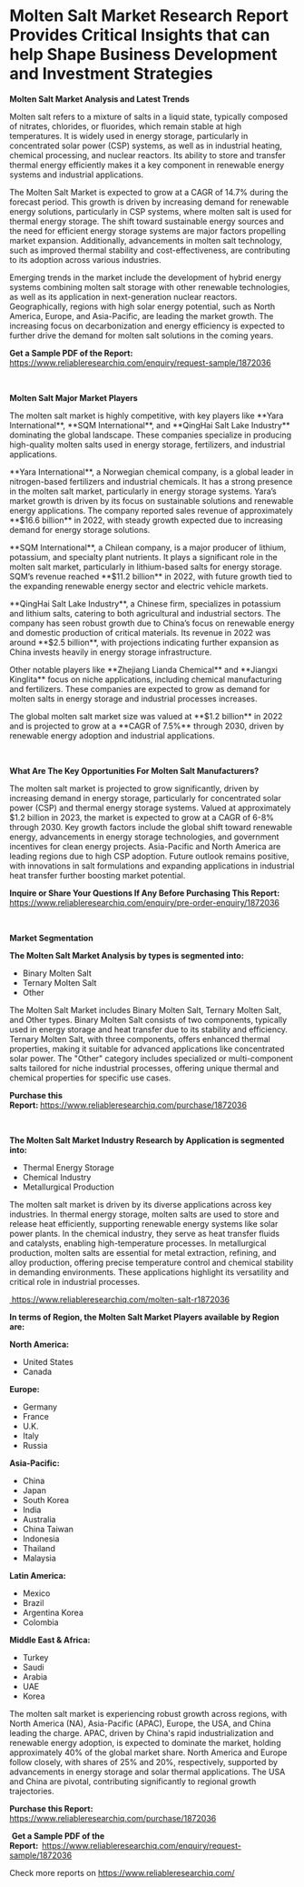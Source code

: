 <p><h1>Molten Salt Market Research Report Provides Critical Insights that can help Shape Business Development and Investment Strategies</h1></p><p><strong>Molten Salt Market Analysis and Latest Trends</strong></p>
<p><p>Molten salt refers to a mixture of salts in a liquid state, typically composed of nitrates, chlorides, or fluorides, which remain stable at high temperatures. It is widely used in energy storage, particularly in concentrated solar power (CSP) systems, as well as in industrial heating, chemical processing, and nuclear reactors. Its ability to store and transfer thermal energy efficiently makes it a key component in renewable energy systems and industrial applications.</p><p>The Molten Salt Market is expected to grow at a CAGR of 14.7% during the forecast period. This growth is driven by increasing demand for renewable energy solutions, particularly in CSP systems, where molten salt is used for thermal energy storage. The shift toward sustainable energy sources and the need for efficient energy storage systems are major factors propelling market expansion. Additionally, advancements in molten salt technology, such as improved thermal stability and cost-effectiveness, are contributing to its adoption across various industries.</p><p>Emerging trends in the market include the development of hybrid energy systems combining molten salt storage with other renewable technologies, as well as its application in next-generation nuclear reactors. Geographically, regions with high solar energy potential, such as North America, Europe, and Asia-Pacific, are leading the market growth. The increasing focus on decarbonization and energy efficiency is expected to further drive the demand for molten salt solutions in the coming years.</p></p>
<p><strong>Get a Sample PDF of the Report:&nbsp;</strong> <a href="https://www.reliableresearchiq.com/enquiry/request-sample/1872036?utm_campaign=1082&utm_medium=2&utm_source=Github&utm_content=ia&utm_term=25012025&utm_id=molten-salt">https://www.reliableresearchiq.com/enquiry/request-sample/1872036</a></p>
<p>&nbsp;</p>
<p><strong>Molten Salt Major Market Players</strong></p>
<p><p>The molten salt market is highly competitive, with key players like **Yara International**, **SQM International**, and **QingHai Salt Lake Industry** dominating the global landscape. These companies specialize in producing high-quality molten salts used in energy storage, fertilizers, and industrial applications.</p><p>**Yara International**, a Norwegian chemical company, is a global leader in nitrogen-based fertilizers and industrial chemicals. It has a strong presence in the molten salt market, particularly in energy storage systems. Yara’s market growth is driven by its focus on sustainable solutions and renewable energy applications. The company reported sales revenue of approximately **$16.6 billion** in 2022, with steady growth expected due to increasing demand for energy storage solutions.</p><p>**SQM International**, a Chilean company, is a major producer of lithium, potassium, and specialty plant nutrients. It plays a significant role in the molten salt market, particularly in lithium-based salts for energy storage. SQM’s revenue reached **$11.2 billion** in 2022, with future growth tied to the expanding renewable energy sector and electric vehicle markets.</p><p>**QingHai Salt Lake Industry**, a Chinese firm, specializes in potassium and lithium salts, catering to both agricultural and industrial sectors. The company has seen robust growth due to China’s focus on renewable energy and domestic production of critical materials. Its revenue in 2022 was around **$2.5 billion**, with projections indicating further expansion as China invests heavily in energy storage infrastructure.</p><p>Other notable players like **Zhejiang Lianda Chemical** and **Jiangxi Kinglita** focus on niche applications, including chemical manufacturing and fertilizers. These companies are expected to grow as demand for molten salts in energy storage and industrial processes increases.</p><p>The global molten salt market size was valued at **$1.2 billion** in 2022 and is projected to grow at a **CAGR of 7.5%** through 2030, driven by renewable energy adoption and industrial applications.</p></p>
<p>&nbsp;</p>
<p><strong>What Are The Key Opportunities For Molten Salt Manufacturers?</strong></p>
<p><p>The molten salt market is projected to grow significantly, driven by increasing demand in energy storage, particularly for concentrated solar power (CSP) and thermal energy storage systems. Valued at approximately $1.2 billion in 2023, the market is expected to grow at a CAGR of 6-8% through 2030. Key growth factors include the global shift toward renewable energy, advancements in energy storage technologies, and government incentives for clean energy projects. Asia-Pacific and North America are leading regions due to high CSP adoption. Future outlook remains positive, with innovations in salt formulations and expanding applications in industrial heat transfer further boosting market potential.</p></p>
<p><strong>Inquire or Share Your Questions If Any Before Purchasing This Report:</strong> <a href="https://www.reliableresearchiq.com/enquiry/pre-order-enquiry/1872036?utm_campaign=1082&utm_medium=2&utm_source=Github&utm_content=ia&utm_term=25012025&utm_id=molten-salt">https://www.reliableresearchiq.com/enquiry/pre-order-enquiry/1872036</a></p>
<p>&nbsp;</p>
<p><strong>Market Segmentation</strong></p>
<p><strong>The Molten Salt Market Analysis by types is segmented into:</strong></p>
<p><ul><li>Binary Molten Salt</li><li>Ternary Molten Salt</li><li>Other</li></ul></p>
<p><p>The Molten Salt Market includes Binary Molten Salt, Ternary Molten Salt, and Other types. Binary Molten Salt consists of two components, typically used in energy storage and heat transfer due to its stability and efficiency. Ternary Molten Salt, with three components, offers enhanced thermal properties, making it suitable for advanced applications like concentrated solar power. The "Other" category includes specialized or multi-component salts tailored for niche industrial processes, offering unique thermal and chemical properties for specific use cases.</p></p>
<p><strong>Purchase this Report:&nbsp;</strong><a href="https://www.reliableresearchiq.com/purchase/1872036?utm_campaign=1082&utm_medium=2&utm_source=Github&utm_content=ia&utm_term=25012025&utm_id=molten-salt">https://www.reliableresearchiq.com/purchase/1872036</a></p>
<p>&nbsp;</p>
<p><strong>The Molten Salt Market Industry Research by Application is segmented into:</strong></p>
<p><ul><li>Thermal Energy Storage</li><li>Chemical Industry</li><li>Metallurgical Production</li></ul></p>
<p><p>The molten salt market is driven by its diverse applications across key industries. In thermal energy storage, molten salts are used to store and release heat efficiently, supporting renewable energy systems like solar power plants. In the chemical industry, they serve as heat transfer fluids and catalysts, enabling high-temperature processes. In metallurgical production, molten salts are essential for metal extraction, refining, and alloy production, offering precise temperature control and chemical stability in demanding environments. These applications highlight its versatility and critical role in industrial processes.</p></p>
<p><a href="https://www.reliableresearchiq.com/molten-salt-r1872036?utm_campaign=1082&utm_medium=2&utm_source=Github&utm_content=ia&utm_term=25012025&utm_id=molten-salt">&nbsp;https://www.reliableresearchiq.com/molten-salt-r1872036</a></p>
<p><strong>In terms of Region, the Molten Salt Market Players available by Region are:</strong></p>
<p>
    <p> <strong> North America: </strong>
        <ul>
            <li>United States</li>
            <li>Canada</li>
        </ul>
        </p> 
    <p> <strong> Europe: </strong>
        <ul>
            <li>Germany</li>
            <li>France</li>
            <li>U.K.</li>
            <li>Italy</li>
            <li>Russia</li>
        </ul>
        </p> 
    <p> <strong> Asia-Pacific: </strong>
        <ul>
            <li>China</li>
            <li>Japan</li>
            <li>South Korea</li>
            <li>India</li>
            <li>Australia</li>
            <li>China Taiwan</li>
            <li>Indonesia</li>
            <li>Thailand</li>
            <li>Malaysia</li>
        </ul>
        </p> 
    <p> <strong> Latin America: </strong>
        <ul>
            <li>Mexico</li>
            <li>Brazil</li>
            <li>Argentina Korea</li>
            <li>Colombia</li>
        </ul>
        </p> 
    <p> <strong> Middle East & Africa: </strong>
        <ul>
            <li>Turkey</li>
            <li>Saudi</li>
            <li>Arabia</li>
            <li>UAE</li>
            <li>Korea</li>
        </ul>
    </p>
    </p>
<p><p>The molten salt market is experiencing robust growth across regions, with North America (NA), Asia-Pacific (APAC), Europe, the USA, and China leading the charge. APAC, driven by China's rapid industrialization and renewable energy adoption, is expected to dominate the market, holding approximately 40% of the global market share. North America and Europe follow closely, with shares of 25% and 20%, respectively, supported by advancements in energy storage and solar thermal applications. The USA and China are pivotal, contributing significantly to regional growth trajectories.</p></p>
<p><strong>Purchase this Report: </strong><a href="https://www.reliableresearchiq.com/purchase/1872036?utm_campaign=1082&utm_medium=2&utm_source=Github&utm_content=ia&utm_term=25012025&utm_id=molten-salt">https://www.reliableresearchiq.com/purchase/1872036</a></p>
<p>&nbsp;<strong>Get a Sample PDF of the Report:&nbsp;&nbsp;</strong><a href="https://www.reliableresearchiq.com/enquiry/request-sample/1872036?utm_campaign=1082&utm_medium=2&utm_source=Github&utm_content=ia&utm_term=25012025&utm_id=molten-salt">https://www.reliableresearchiq.com/enquiry/request-sample/1872036</a></p>
<p><strong></strong></p>
<p>Check more reports on <a href="https://www.reliableresearchiq.com/?utm_campaign=1082&utm_medium=2&utm_source=Github&utm_content=ia&utm_term=25012025&utm_id=molten-salt">https://www.reliableresearchiq.com/</a></p>